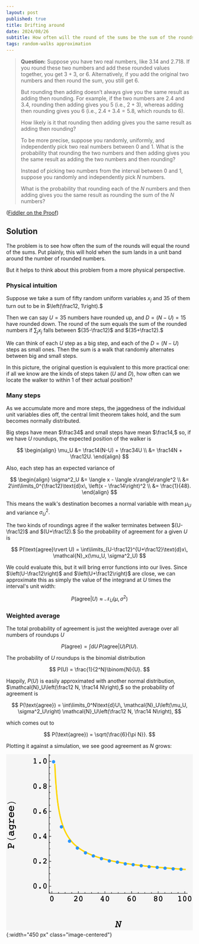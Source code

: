 ```yaml
---
layout: post
published: true
title: Drifting around
date: 2024/08/26
subtitle: How often will the round of the sums be the sum of the rounds?
tags: random-walks approximation
---
```


>**Question:** Suppose you have two real numbers, like $3.14$ and $2.718.$ If you round these two numbers and add these rounded values together, you get $3 + 3,$ or $6.$ Alternatively, if you add the original two numbers and then round the sum, you still get $6.$
>
>But rounding then adding doesn’t always give you the same result as adding then rounding. For example, if the two numbers are $2.4$ and $3.4,$ rounding then adding gives you $5$ (i.e., $2 + 3$), whereas adding then rounding gives you $6$ (i.e., $2.4 + 3.4 = 5.8,$ which rounds to $6$).
>
>How likely is it that rounding then adding gives you the same result as adding then rounding?
>
>To be more precise, suppose you randomly, uniformly, and independently pick two real numbers between 0 and 1. What is the probability that rounding the two numbers and then adding gives you the same result as adding the two numbers and then rounding?
>
>Instead of picking two numbers from the interval between $0$ and $1,$ suppose you randomly and independently pick $N$ numbers.
>
>What is the probability that rounding each of the $N$ numbers and then adding gives you the same result as rounding the sum of the $N$ numbers?

<!--more-->

([Fiddler on the Proof](https://thefiddler.substack.com/p/round-round-get-a-round-i-get-a-round))

## Solution

The problem is to see how often the sum of the rounds will equal the round of the sums. Put plainly, this will hold when the sum lands in a unit band around the number of rounded numbers.

But it helps to think about this problem from a more physical perspective. 

### Physical intuition

Suppose we take a sum of fifty random uniform variables $x_j$ and $35$ of them turn out to be in $\left(\frac12, 1\right).$ 

Then we can say $U=35$ numbers have rounded up, and $D = (N-U) = 15$ have rounded down. The round of the sum equals the sum of the rounded numbers if $\sum_j x_j$ falls between $(35-\frac12)$ and $(35+\frac12).$

We can think of each $U$ step as a big step, and each of the $D = (N-U)$ steps as small ones. Then the sum is a walk that randomly alternates between big and small steps.

In this picture, the original question is equivalent to this more practical one: if all we know are the kinds of steps taken ($U$ and $D$), how often can we locate the walker to within $1$ of their actual position?

### Many steps

As we accumulate more and more steps, the jaggedness of the individual unit variables dies off, the central limit theorem takes hold, and the sum becomes normally distributed.

Big steps have mean $\frac34$ and small steps have mean $\frac14,$ so, if we have $U$ roundups, the expected position of the walker is

$$ 
  \begin{align}
    \mu_U &= \frac14(N-U) + \frac34U \\
    &= \frac14N + \frac12U.
  \end{align}
$$

Also, each step has an expected variance of 

$$
  \begin{align}
    \sigma^2_U &= \langle x - \langle x\rangle\rangle^2 \\
             &= 2\int\limits_0^{\frac12}\text{d}x\, \left(x - \frac14\right)^2 \\
             &= \frac{1}{48}.
  \end{align}
$$

This means the walk's destination becomes a normal variable with mean $\mu_U$ and variance $\sigma^2_U.$

The two kinds of roundings agree if the walker terminates between $(U-\frac12)$ and $(U+\frac12).$ So the probability of agreement for a given $U$ is

$$ P(\text{agree}\rvert U) = \int\limits_{U-\frac12}^{U+\frac12}\text{d}x\, \mathcal{N}_x(\mu_U, \sigma^2_U) $$

We could evaluate this, but it will bring error functions into our lives. Since $\left(U-\frac12\right)$ and $\left(U+\frac12\right)$ are close, we can approximate this as simply the value of the integrand at $U$ times the interval's unit width:

$$ P(\text{agree}\rvert U) \approx \mathcal{N}_U(\mu, \sigma^2) $$

### Weighted average

The total probability of agreement is just the weighted average over all numbers of roundups $U$

$$ P(\text{agree}) = \int\text{d}U\, P(\text{agree}\rvert U) P(U). $$

The probability of $U$ roundups is the binomial distribution

$$ P(U) = \frac{1}{2^N}\binom{N}{U}. $$

Happily, $P(U)$ is easily approximated with another normal distribution, $\mathcal{N}_U\left(\frac12 N, \frac14 N\right),$ so the probability of agreement is

$$ P(\text{agree}) = \int\limits_0^N\text{d}U\, \mathcal{N}_U\left(\mu_U, \sigma^2_U\right) \mathcal{N}_U\left(\frac12 N, \frac14 N\right), $$

which comes out to

$$ P(\text{agree}) = \sqrt{\frac{6}{\pi N}}. $$

Plotting it against a simulation, we see good agreement as $N$ grows:

![](/img/2024-08-26-round-fiddler.png){:width="450 px" class="image-centered"}


<br>
